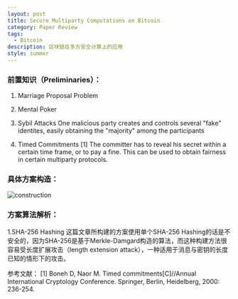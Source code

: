 ```yaml
---
layout: post
title: Secure Multiparty Computations on Bitcoin
category: Paper Review
tags:
  - Bitcoin
description: 区块链在多方安全计算上的应用
style: summer
---
```

### 前置知识（Preliminaries）：

 1. Marriage Proposal Problem 

 2. Mental Poker

 3. Sybil Attacks
One malicious party creates and controls several "fake" identites, easily obtaining the "majority" among the participants

 4. Timed Commitments [1]
The committer has to reveal his secret within a certain time frame, or to pay a fine. This can be used to obtain fairness in certain multiparty protocols. 

### 具体方案构造：

![construction](https://github.com/Zoeyxiao/Zoeyxiao.github.io/raw/master/image/construction.png)

### 方案算法解析：
1.SHA-256 Hashing
这篇文章所构建的方案使用单个SHA-256 Hashing的话是不安全的，因为SHA-256是基于Merkle-Damgard构造的算法，而这种构建方法很容易受长度扩展攻击（length extension attack），一种适用于消息与密钥的长度已知的情形下的攻击。




参考文献：
[1] Boneh D, Naor M. Timed commitments[C]//Annual International Cryptology Conference. Springer, Berlin, Heidelberg, 2000: 236-254.

